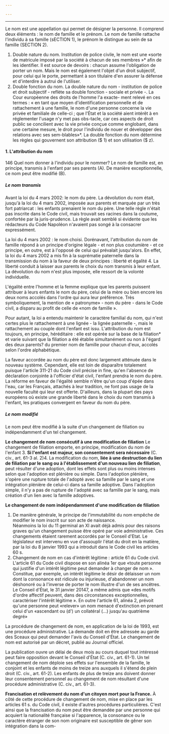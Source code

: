```yaml
---

---
```


---
Le nom est une appellation qui permet de désigner la personne. Il comprend deux éléments : le nom de famille et le prénom. Le nom de famille rattache l'individu à sa famille (sECTION 1), le prénom le distingue au sein de sa famille (SECTION 2).

1. ﻿﻿﻿﻿Double nature du nom. Institution de police civile, le nom est une «sorte de matricule imposé par la société à chacun de ses membres »* afin de les identifier. Il est source de devoirs : chacun assume l'obligation de porter un nom. Mais le nom est également l'objet d'un droit subjectif, pour celui qui le porte, permettant à son titulaire d'en assurer la défense et d'interdire à autrui de l'utiliser.
2. ﻿﻿﻿﻿Double fonction du nom. La double nature du nom - institution de police et droit subjectif - reflète sa double fonction - sociale et privée -. La Cour européenne des droits de l'homme l'a exacte- ment relevé en ces termes : « en tant que moyen d'identification personnelle et de rattachement à une famille, le nom d'une personne concerne la vie privée et familiale de celle-ci ; que l'État et la société aient intérêt à en réglementer l'usage n'y met pas obs-tacle, car ces aspects de droit public se concilient avec la vie privée conçue comme englobant, dans une certaine mesure, le droit pour l'individu de nouer et développer des relations avec ses sem-blables»*. La double fonction du nom détermine les règles qui gouvernent son attribution ($ 1) et son utilisation ($ z).

#### 1. L'attribution du nom

146 Quel nom donner à l'individu pour le nommer? Le nom de famille est, en principe, transmis à l'enfant par ses parents (A). De manière exceptionnelle, ce nom peut être modifié (B).

##### Le nom transmis

 Avant la loi du 4 mars 2002: le nom du père. La dévolution du nom était, jusqu'à la loi du 4 mars 2002, imposée aux parents et marquée par un très fort patriarcat : les enfants prenaient le nom du père. Une telle règle n'était pas inscrite dans le Code civil, mais trouvait ses racines dans la coutume, confortée par la juris-prudence. La règle avait semblé si évidente que les rédacteurs du Code Napoléon n'avaient pas songé à la consacrer expressément.

La loi du 4 mars 2002 : le nom choisi. Dorénavant, l'attribution du nom de famille répond à un principe d'origine légale - et non plus coutumière - et ce principe, en outre, est à l'opposé de celui qui prévalait jusqu'alors. En effet, la loi du 4 mars 2002 a mis fin à la suprématie paternelle dans la transmission du nom à la faveur de deux principes : liberté et égalité 4. La liberté conduit à laisser aux parents le choix du nom transmis à leur enfant. La dévolution du nom n'est plus imposée, elle ressort de la volonté individuelle.

L'égalité entre l'homme et la femme explique que les parents puissent attribuer à leurs enfants le nom du père, celui de la mère ou bien encore les deux noms accolés dans l'ordre qui aura leur préférence. Très symboliquement, la mention de « patronyme» - nom du père - dans le Code civil, a disparu au profit de celle de «nom de famille ».

Pour autant, la loi a entendu maintenir le caractère familial du nom, qui n'est certes plus le rattachement à une lignée - la lignée paternelle -, mais le rattachement au couple dont l'enfant est issu. L'attribution du nom est toujours, en principe, héréditaire : elle est opérée sur la base de la filiation* et varie suivant que la filiation a été établie simultanément ou non à l'égard des deux parents? du premier nom de famille pour chacun d'eux, accolés selon l'ordre alphabétique.

La faveur accordée au nom du père est donc largement atténuée dans le nouveau système. Cependant, elle est loin de disparaître totalement puisque l'article 311-21 du Code civil précise in fine, qu'en l'absence de déclaration conjointe à l'officier d'état civil, l'enfant prendra le nom du père. La réforme en faveur de l'égalité semble n'être qu'un coup d'épée dans l'eau, car les Français, attachés à leur tradition, ne font pas usage de la nouvelle faculté qui leur est offerte. D'ailleurs, dans la plupart des pays européens où existe une grande liberté dans le choix du nom transmis à l'enfant, les pratiques convergent en faveur du nom du père.

#####  Le nom modifié

Le nom peut être modifié à la suite d'un changement de filiation ou indépendamment d'un tel changement.

**Le changement de nom consécutif à une modification de filiation**
Le changement de filiation emporte, en principe, modification du nom de l'enfant 3. **Si l'enfant est majeur, son consentement sera nécessaire** (C. civ., art. 61-3 al. 2)4. La modification du nom, **liée à une destruction du lien de filiation par le sang ou à l'établissement d'un nouveau lien de filiation**, peut résulter d'une adoption, dont les effets sont plus ou moins intenses selon que l'adoption est plénière ou simple. Dans l'adoption plénière, s'opère une rupture totale de l'adopté avec sa famille par le sang et une intégration plénière de celui-ci dans sa famille adoptive. Dans l'adoption simple, il n'y a pas de rupture de l'adopté avec sa famille par le sang, mais création d'un lien avec la famille adoptives.

**Le changement de nom indépendamment d'une modification de filiation**
1. ﻿﻿﻿﻿De manière générale, le principe de l'immutabilité du nom empêche de modifier le nom inscrit sur son acte de naissance.  
    Néanmoins la loi du 11 germinal an XI avait déjà admis pour des raisons graves qu'un changement puisse être opéré par voie administrative. Ces changements étaient rarement accordés par le Conseil d'Etat. Le législateur est intervenu en vue d'assouplir l'état du droit en la matière, par la loi du 8 janvier 1993 qui a introduit dans le Code civil les articles 60 s.
2. ﻿﻿﻿﻿Changement de nom en cas d'intérêt légitime : article 61 du Code civil.  
    L'article 61 du Code civil dispose en son alinéa 1er que «toute personne qui justifie d'un intérêt légitime peut demander à changer de nom ». Constitue, par exemple, un intérêt légitime le désir de délaisser un nom dont la consonance est ridicule ou injurieuse, d'abandonner un nom déshonoré ou à l'inverse de porter le nom illustre d'un de ses ancêtres. Le Conseil d'État, le 31 janvier 20147, a même admis que «des motifs d'ordre affectif peuvent, dans des circonstances exceptionnelles, caractériser l'intérêt légitime ». En outre l'article 61, alinéa 2, prévoit qu'une personne peut «relever» un nom menacé d'extinction en prenant celui d'un «ascendant ou (d') un collatéral (...) jusqu'au quatrième degré»

La procédure de changement de nom, en application de la loi de 1993, est une procédure administrative. La demande doit en être adressée au garde des Sceaux qui peut demander l'avis du Conseil d'État. Le changement de nom est autorisé par un décret, publié au Journal officiel. 

La publication ouvre un délai de deux mois au cours duquel tout intéressé peut faire opposition devant le Conseil d'État (C. civ., art. 61-1). Un tel changement de nom déploie ses effets sur l'ensemble de la famille, le conjoint et les enfants de moins de treize ans auxquels il s'étend de plein droit (C. civ., art. 61-2). Les enfants de plus de treize ans doivent donner leur consentement personnel au changement de nom résultant d'une procédure administrative (C. civ., art. 61-3).

**Francisation et relèvement du nom d'un citoyen mort pour la France.**
À côté de cette procédure de changement de nom, mise en place par les articles 61 s. du Code civil, il existe d'autres procédures particulières. C'est ainsi que la francisation du nom peut être demandée par une personne qui acquiert la nationalité française si l'apparence, la consonance ou le caractère étranger de son nom originaire est susceptible de gêner son intégration dans la com-